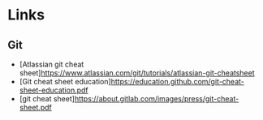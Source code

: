 # Links

## Git

- [Atlassian git cheat sheet]https://www.atlassian.com/git/tutorials/atlassian-git-cheatsheet
- [Git cheat sheet education]https://education.github.com/git-cheat-sheet-education.pdf
- [git cheat sheet]https://about.gitlab.com/images/press/git-cheat-sheet.pdf
